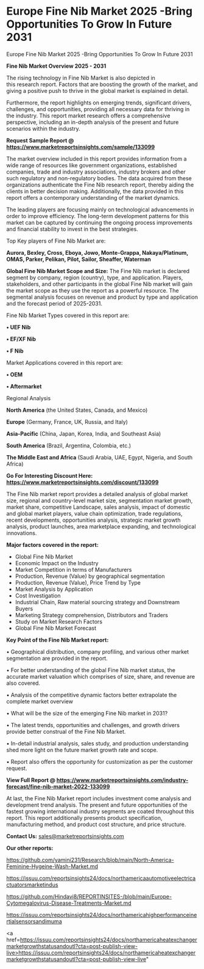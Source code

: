 # Europe Fine Nib Market 2025 -Bring Opportunities To Grow In Future 2031
Europe Fine Nib Market 2025 -Bring Opportunities To Grow In Future 2031

<Strong> Fine Nib Market Overview 2025 - 2031</strong>

The rising technology in Fine Nib Market is also depicted in this research report. Factors that are boosting the growth of the market, and giving a positive push to thrive in the global market is explained in detail.

Furthermore, the report highlights on emerging trends, significant drivers, challenges, and opportunities, providing all necessary data for thriving in the industry. This report market research offers a comprehensive perspective, including an in-depth analysis of the present and future scenarios within the industry.

<strong>Request Sample Report @ <a href=https://www.marketreportsinsights.com/sample/133099>https://www.marketreportsinsights.com/sample/133099</a></strong>

The market overview included in this report provides information from a wide range of resources like government organizations, established companies, trade and industry associations, industry brokers and other such regulatory and non-regulatory bodies. The data acquired from these organizations authenticate the Fine Nib research report, thereby aiding the clients in better decision making. Additionally, the data provided in this report offers a contemporary understanding of the market dynamics.

The leading players are focusing mainly on technological advancements in order to improve efficiency. The long-term development patterns for this market can be captured by continuing the ongoing process improvements and financial stability to invest in the best strategies.

Top Key players of Fine Nib Market are:

<strong>Aurora, Bexley, Cross, Eboya, Jowo, Monte-Grappa, Nakaya/Platinum, OMAS, Parker, Pelikan, Pilot, Sailor, Sheaffer, Waterman</strong>

<strong><b>Global Fine Nib Market Scope and Size:</b></strong>
The Fine Nib market is declared segment by company, region (country), type, and application. Players, stakeholders, and other participants in the global Fine Nib market will gain the market scope as they use the report as a powerful resource. The segmental analysis focuses on revenue and product by type and application and the forecast period of 2025-2031.

Fine Nib Market Types covered in this report are:

<strong>• UEF Nib

• EF/XF Nib

• F Nib</strong>

Market Applications covered in this report are:

<strong>• OEM

• Aftermarket</strong> 

Regional Analysis

<strong>North America</strong> (the United States, Canada, and Mexico)

<strong>Europe</strong> (Germany, France, UK, Russia, and Italy)

<strong>Asia-Pacific</strong> (China, Japan, Korea, India, and Southeast Asia)

<strong>South America</strong> (Brazil, Argentina, Colombia, etc.)

<strong>The Middle East and Africa</strong> (Saudi Arabia, UAE, Egypt, Nigeria, and South Africa)

<strong>Go For Interesting Discount Here: <a href=https://www.marketreportsinsights.com/discount/133099>https://www.marketreportsinsights.com/discount/133099</a></strong>

The Fine Nib market report provides a detailed analysis of global market size, regional and country-level market size, segmentation market growth, market share, competitive Landscape, sales analysis, impact of domestic and global market players, value chain optimization, trade regulations, recent developments, opportunities analysis, strategic market growth analysis, product launches, area marketplace expanding, and technological innovations.

<strong><b>Major factors covered in the report:</b></strong>
<ul>
  <li>Global Fine Nib Market </li>
  <li>Economic Impact on the Industry</li>
  <li>Market Competition in terms of Manufacturers</li>
  <li>Production, Revenue (Value) by geographical segmentation</li>
  <li>Production, Revenue (Value), Price Trend by Type</li>
  <li>Market Analysis by Application</li>
  <li>Cost Investigation</li>
  <li>Industrial Chain, Raw material sourcing strategy and Downstream Buyers</li>
  <li>Marketing Strategy comprehension, Distributors and Traders</li>
  <li>Study on Market Research Factors</li>
  <li>Global Fine Nib Market Forecast</li>
</ul>

<strong><b>Key Point of the Fine Nib Market report:</b></strong>

• Geographical distribution, company profiling, and various other market segmentation are provided in the report.

• For better understanding of the global Fine Nib market status, the accurate market valuation which comprises of size, share, and revenue are also covered.

• Analysis of the competitive dynamic factors better extrapolate the complete market overview

• What will be the size of the emerging Fine Nib market in 2031?

• The latest trends, opportunities and challenges, and growth drivers provide better construal of the Fine Nib Market.

• In-detail industrial analysis, sales study, and production understanding shed more light on the future market growth rate and scope.

• Report also offers the opportunity for customization as per the customer request.

<strong><b>View Full Report @ <a href=https://www.marketreportsinsights.com/industry-forecast/fine-nib-market-2022-133099>https://www.marketreportsinsights.com/industry-forecast/fine-nib-market-2022-133099</a></b></strong>


At last, the Fine Nib Market report includes investment come analysis and development trend analysis. The present and future opportunities of the fastest growing international industry segments are coated throughout this report. This report additionally presents product specification, manufacturing method, and product cost structure, and price structure.

<strong>Contact Us:</strong>
sales@marketreportsinsights.com

<strong>Our other reports:</strong>

<a href=https://github.com/yamini231/Research/blob/main/North-America-Feminine-Hygeine-Wash-Market.md>https://github.com/yamini231/Research/blob/main/North-America-Feminine-Hygeine-Wash-Market.md</a>

<a href=https://issuu.com/reportsinsights24/docs/northamericaautomotiveelectricactuatorsmarketindus>https://issuu.com/reportsinsights24/docs/northamericaautomotiveelectricactuatorsmarketindus</a>

<a href=https://github.com/Hindavi8/REPORTINSITES-/blob/main/Europe-Cytomegalovirus-Disease-Treatments-Market.md>https://github.com/Hindavi8/REPORTINSITES-/blob/main/Europe-Cytomegalovirus-Disease-Treatments-Market.md</a>

<a href=https://issuu.com/reportsinsights24/docs/northamericahighperformanceinertialsensorsandimuma>https://issuu.com/reportsinsights24/docs/northamericahighperformanceinertialsensorsandimuma</a>

<a href=https://issuu.com/reportsinsights24/docs/northamericaheatexchangermarketgrowthstatusandoutl?cta=post-publish-view-live>https://issuu.com/reportsinsights24/docs/northamericaheatexchangermarketgrowthstatusandoutl?cta=post-publish-view-live</a>"
